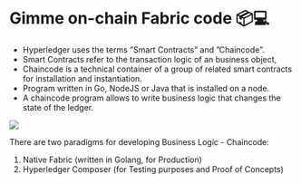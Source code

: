 # Gimme on-chain Fabric code 📦💻


<div grid="~ cols-2 gap-2" m="t-2">
<div>

- Hyperledger  uses the terms ”Smart Contracts” and ”Chaincode”.
- Smart Contracts refer to  the transaction logic of an business object, 
- Chaincode is a technical container of a group of  related smart contracts for installation and instantiation.
- Program written in Go, NodeJS or Java that is installed on a node. 
- A chaincode program allows to write business logic that changes the state of the ledger.


</div>

  <div>
    <img border="rounded" src="/anime-totoro.gif">


  There are two paradigms for developing Business Logic - Chaincode:
1. Native Fabric (written in Golang, for Production)
2. Hyperledger Composer (for Testing purposes and Proof of Concepts)
  </div>

</div>